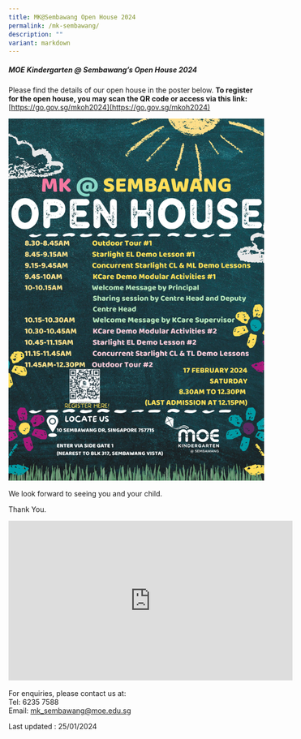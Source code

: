 ```yaml
---
title: MK@Sembawang Open House 2024
permalink: /mk-sembawang/
description: ""
variant: markdown
---
```

<!--
![](/images/MK%20Open%20House%202023.jpeg)

![](/images/MK-open-house.jpeg)

![](/images/waitlist-application.jpeg)

![](/images/mk-youtube.jpeg)

<br>
<img src="/images/mksmb.png" 
     style="width:40%">
		 
 <img src="/images/mksmb1.png" 
     style="width:40%">
-->

##### MOE Kindergarten @ Sembawang’s Open House 2024

Please find the details of our open house in the poster below. 
**To register for the open house, you may scan the QR code or access via this link:**
[https://go.gov.sg/mkoh2024](https://go.gov.sg/mkoh2024)

![2024 MK Open House Poster](/images/MKSembawang_2024_Open_House_Poster.png)

We look forward to seeing you and your child.

Thank You.

<iframe width="560" height="315" src="https://www.youtube.com/embed/m1ED5IUgc4A" title="YouTube video player" frameborder="0" allow="accelerometer; autoplay; clipboard-write; encrypted-media; gyroscope; picture-in-picture; web-share" allowfullscreen=""></iframe>

For enquiries, please contact us at:<br>
Tel: 6235 7588<br>
Email: mk_sembawang@moe.edu.sg

Last updated : 25/01/2024